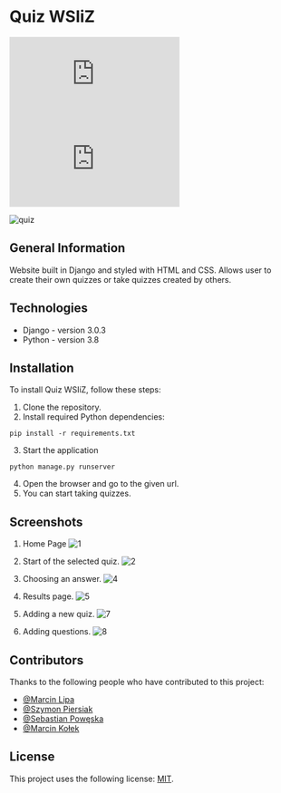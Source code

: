 # Quiz WSIiZ

![GitHub repo size](https://img.shields.io/github/repo-size/scottydocs/README.md)
![GitHub contributors](https://img.shields.io/github/contributors/scottydocs/README.md)

![quiz](https://user-images.githubusercontent.com/50294425/107413440-0a847100-6b11-11eb-9f35-245b463719f6.png)

## General Information 
Website built in Django and styled with HTML and CSS. Allows user to create their own quizzes or take quizzes created by others.

## Technologies
* Django - version 3.0.3
* Python - version 3.8

## Installation

To install Quiz WSIiZ, follow these steps:

1. Clone the repository.
2. Install required Python dependencies: 
```
pip install -r requirements.txt
```
3. Start the application
```
python manage.py runserver
```
4. Open the browser and go to the given url.
5. You can start taking quizzes. 
## Screenshots
1. Home Page
![1](https://user-images.githubusercontent.com/50294425/107414107-d8274380-6b11-11eb-8d26-26fdf3f34022.PNG)

2. Start of the selected quiz.
![2](https://user-images.githubusercontent.com/50294425/107414138-e1b0ab80-6b11-11eb-9b90-88a824060766.PNG)

3. Choosing an answer.
![4](https://user-images.githubusercontent.com/50294425/107414172-ed9c6d80-6b11-11eb-945a-54738a722ba2.PNG)

4. Results page.
![5](https://user-images.githubusercontent.com/50294425/107414189-f5f4a880-6b11-11eb-9c54-ba4cda7dd4fe.PNG)

5. Adding a new quiz.
![7](https://user-images.githubusercontent.com/50294425/107414214-fe4ce380-6b11-11eb-982b-f172fb26c509.PNG)

6. Adding questions.
![8](https://user-images.githubusercontent.com/50294425/107414242-09a00f00-6b12-11eb-9abc-e25e7254d83f.PNG)

## Contributors

Thanks to the following people who have contributed to this project:

* [@Marcin Lipa](https://github.com/LipaMar) 
* [@Szymon Piersiak](https://github.com/SPiersiak) 
* [@Sebastian Powęska](https://github.com/SPoweska) 
* [@Marcin Kołek](https://github.com/DowelMartin) 


## License

This project uses the following license: [MIT](https://choosealicense.com/licenses/mit/).

